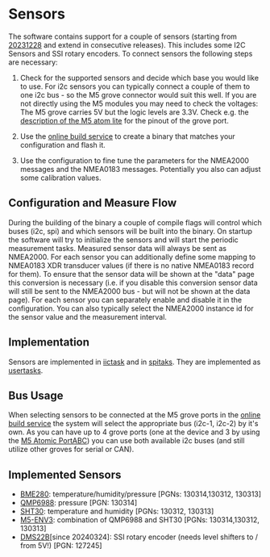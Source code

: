Sensors
=======
The software contains support for a couple of sensors (starting from [20231228](../../releases/tag/20231228) and extend in consecutive releases).
This includes some I2C Sensors and SSI rotary encoders.
To connect sensors the following steps are necessary:

1. Check for the supported sensors and decide which base you would like to use. For i2c sensors you can typically connect a couple of them to one i2c bus - so the M5 grove connector would suit this well. If you are not directly using the M5 modules you may need to check the voltages: The M5 grove carries 5V but the logic levels are 3.3V.
Check e.g. the [description of the M5 atom lite](https://docs.m5stack.com/en/core/atom_lite) for the pinout of the grove port.

2. Use the [online build service](BuildService.md) to create a binary that matches your configuration and flash it.

3. Use the configuration to fine tune the parameters for the NMEA2000 messages and the NMEA0183 messages. Potentially you also can adjust some calibration values.

Configuration and Measure Flow
------------------------------
During the building of the binary a couple of compile flags will control which buses (i2c, spi) and which sensors will be built into the binary.
On startup the software will try to initialize the sensors and will start the periodic measurement tasks.
Measured sensor data will always be sent as NMEA2000. For each sensor you can additionally define some mapping to NMEA0183 XDR transducer values (if there is no native NMEA0183 record for them).
To ensure that the sensor data will be shown at the "data" page this conversion is necessary (i.e. if you disable this conversion sensor data will still be sent to the NMEA2000 bus - but will not be shown at the data page).
For each sensor you can separately enable and disable it in the configuration.
You can also typically select the NMEA2000 instance id for the sensor value and the measurement interval.

Implementation
--------------
Sensors are implemented in [iictask](../lib/iictask) and in [spitaks](../lib/spitask/).
They are implemented as [usertasks](../lib/exampletask/Readme.md).

Bus Usage
---------
When selecting sensors to be connected at the M5 grove ports in the [online build service](BuildService.md) the system will select the appropriate bus (i2c-1, i2c-2) by it's own. As you can have up to 4 grove ports (one at the device and 3 by using the [M5 Atomic PortABC](https://shop.m5stack.com/products/atomic-portabc-extension-base)) you can use both available i2c buses (and still utilize other groves for serial or CAN).

Implemented Sensors
-------------------
* [BME280](https://www.bosch-sensortec.com/media/boschsensortec/downloads/datasheets/bst-bme280-ds002.pdf): temperature/humidity/pressure [PGNs: 130314,130312, 130313]
* [QMP6988](https://m5stack.oss-cn-shenzhen.aliyuncs.com/resource/docs/datasheet/unit/enviii/QMP6988%20Datasheet.pdf): pressure [PGN: 130314]
* [SHT30](https://m5stack.oss-cn-shenzhen.aliyuncs.com/resource/docs/datasheet/unit/SHT3x_Datasheet_digital.pdf): temperature and humidity [PGNs: 130312, 130313]
* [M5-ENV3](https://docs.m5stack.com/en/unit/envIII): combination of QMP6988 and SHT30 [PGNs: 130314,130312, 130313]
* [DMS22B](https://www.mouser.de/datasheet/2/54/bour_s_a0011704065_1-2262614.pdf)[since 20240324]: SSI rotary encoder (needs level shifters to / from 5V!) [PGN: 127245]
